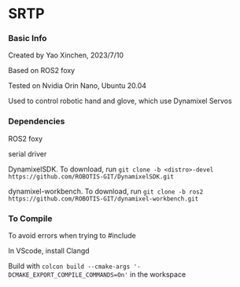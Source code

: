 # SRTP

### Basic Info

Created by Yao Xinchen, 2023/7/10

Based on ROS2 foxy

Tested on Nvidia Orin Nano, Ubuntu 20.04

Used to control robotic hand and glove, which use Dynamixel Servos

### Dependencies

ROS2 foxy

serial driver

DynamixelSDK. To download, run ```git clone -b <distro>-devel https://github.com/ROBOTIS-GIT/DynamixelSDK.git```

dynamixel-workbench. To download, run ```git clone -b ros2 https://github.com/ROBOTIS-GIT/dynamixel-workbench.git```

### To Compile

To avoid errors when trying to #include

In VScode, install Clangd

Build with ```colcon build --cmake-args '-DCMAKE_EXPORT_COMPILE_COMMANDS=On'``` in the workspace